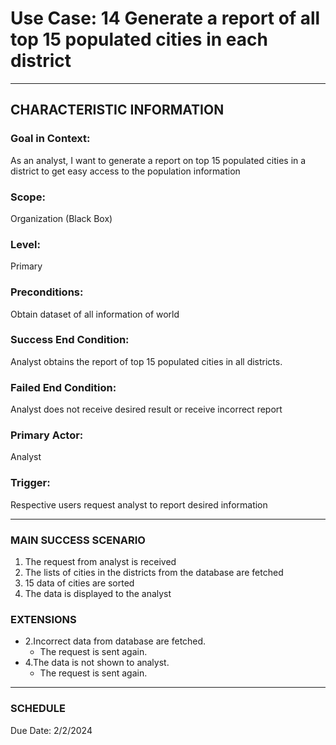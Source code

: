 # Use Case: 14 	Generate a report of all top 15 populated cities in each district

----------------------
## CHARACTERISTIC INFORMATION
### Goal in Context: 
As an analyst, I want to generate a report on top 15 populated cities in a district to get easy access to the population information
### Scope: 
Organization (Black Box)
### Level: 
Primary
### Preconditions: 
Obtain dataset of all information of world
### Success End Condition: 
Analyst obtains the report of top 15 populated cities in all districts.
### Failed End Condition: 
Analyst does not receive desired result or receive incorrect report
### Primary Actor: 
Analyst
### Trigger: 
Respective users request analyst to report desired information

----------------------
### MAIN SUCCESS SCENARIO
1.	The request from analyst is received
2.	The lists of cities in the districts from the database are fetched
3.	15 data of cities are sorted
4.	The data is displayed to the analyst

### EXTENSIONS
-  2.Incorrect data from database are fetched.
    - The request is sent again.
-  4.The data is not shown to analyst.
    - The request is sent again.
----------------------
### SCHEDULE
Due Date: 2/2/2024


